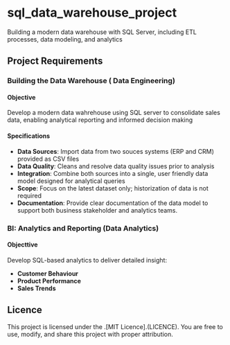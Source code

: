# sql_data_warehouse_project
Building a modern data warehouse with SQL Server, including ETL processes, data modeling, and analytics

## Project Requirements

### Building the Data Warehouse ( Data Engineering)

#### Objective
Develop a modern data wahrehouse using SQL server to consolidate sales data, enabling analytical reporting and informed decision making

#### Specifications
- **Data Sources**: Import data from two souces systems (ERP and CRM) provided as CSV files
- **Data Quality**: Cleans and resolve data quality issues prior to analysis
- **Integration**: Combine both sources into a single, user friendly data model designed for analytical queries
- **Scope**: Focus on the latest dataset only; historization of data is not required
- **Documentation**: Provide clear documentation of the data model to support both business stakeholder and analytics teams.

### BI: Analytics and Reporting (Data Analytics)

#### Objecttive
Develop  SQL-based analytics to deliver detailed insight:
- **Customer Behaviour**
- **Product Performance**
- **Sales Trends**

## Licence

This project is licensed under the .[MIT Licence].(LICENCE). You are free to use, modify, and share this project with proper attribution.



  


